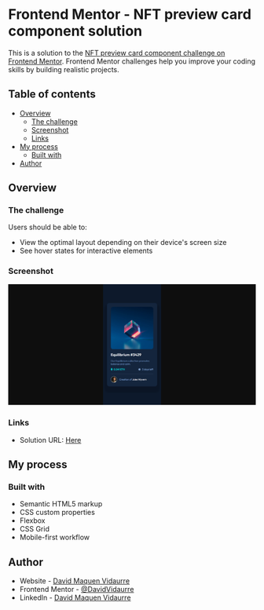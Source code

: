 # Frontend Mentor - NFT preview card component solution

This is a solution to the [NFT preview card component challenge on Frontend Mentor](https://www.frontendmentor.io/challenges/nft-preview-card-component-SbdUL_w0U). Frontend Mentor challenges help you improve your coding skills by building realistic projects. 

## Table of contents

- [Overview](#overview)
  - [The challenge](#the-challenge)
  - [Screenshot](#screenshot)
  - [Links](#links)
- [My process](#my-process)
  - [Built with](#built-with)
- [Author](#author)

## Overview

### The challenge

Users should be able to:

- View the optimal layout depending on their device's screen size
- See hover states for interactive elements

### Screenshot

![](./screenshot.png)

### Links

- Solution URL: [Here](https://648936543b80f45686a59aa9--kaleidoscopic-duckanoo-6d6e50.netlify.app/)

## My process

### Built with

- Semantic HTML5 markup
- CSS custom properties
- Flexbox
- CSS Grid
- Mobile-first workflow

## Author

- Website - [David Maquen Vidaurre](https://david-vidaurre-portafolio.netlify.app/)
- Frontend Mentor - [@DavidVidaurre](https://www.frontendmentor.io/profile/DavidVidaurre)
- LinkedIn - [David Maquen Vidaurre](https://www.linkedin.com/in/luis-david-junior-maquen-vidaurre-b91986217/)
